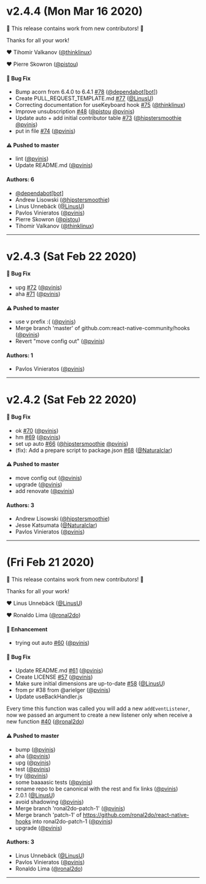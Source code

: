 # v2.4.4 (Mon Mar 16 2020)

:tada: This release contains work from new contributors! :tada:

Thanks for all your work!

:heart: Tihomir Valkanov ([@thinklinux](https://github.com/thinklinux))

:heart: Pierre Skowron ([@pistou](https://github.com/pistou))

#### 🐛  Bug Fix

- Bump acorn from 6.4.0 to 6.4.1 [#78](https://github.com/react-native-community/hooks/pull/78) ([@dependabot[bot]](https://github.com/dependabot[bot]))
- Create PULL_REQUEST_TEMPLATE.md [#77](https://github.com/react-native-community/hooks/pull/77) ([@LinusU](https://github.com/LinusU))
- Correcting documentation for useKeyboard hook [#75](https://github.com/react-native-community/hooks/pull/75) ([@thinklinux](https://github.com/thinklinux))
- Improve unsubscription [#48](https://github.com/react-native-community/hooks/pull/48) ([@pistou](https://github.com/pistou) [@pvinis](https://github.com/pvinis))
- Update auto + add initial contributor table [#73](https://github.com/react-native-community/hooks/pull/73) ([@hipstersmoothie](https://github.com/hipstersmoothie) [@pvinis](https://github.com/pvinis))
- put in file [#74](https://github.com/react-native-community/hooks/pull/74) ([@pvinis](https://github.com/pvinis))

#### ⚠️  Pushed to master

- lint  ([@pvinis](https://github.com/pvinis))
- Update README.md  ([@pvinis](https://github.com/pvinis))

#### Authors: 6

- [@dependabot[bot]](https://github.com/dependabot[bot])
- Andrew Lisowski ([@hipstersmoothie](https://github.com/hipstersmoothie))
- Linus Unnebäck ([@LinusU](https://github.com/LinusU))
- Pavlos Vinieratos ([@pvinis](https://github.com/pvinis))
- Pierre Skowron ([@pistou](https://github.com/pistou))
- Tihomir Valkanov ([@thinklinux](https://github.com/thinklinux))

---

# v2.4.3 (Sat Feb 22 2020)

#### 🐛  Bug Fix

- upg [#72](https://github.com/react-native-community/hooks/pull/72) ([@pvinis](https://github.com/pvinis))
- aha [#71](https://github.com/react-native-community/hooks/pull/71) ([@pvinis](https://github.com/pvinis))

#### ⚠️  Pushed to master

- use v prefix :(  ([@pvinis](https://github.com/pvinis))
- Merge branch 'master' of github.com:react-native-community/hooks  ([@pvinis](https://github.com/pvinis))
- Revert "move config out"  ([@pvinis](https://github.com/pvinis))

#### Authors: 1

- Pavlos Vinieratos ([@pvinis](https://github.com/pvinis))

---

# v2.4.2 (Sat Feb 22 2020)

#### 🐛  Bug Fix

- ok [#70](https://github.com/react-native-community/hooks/pull/70) ([@pvinis](https://github.com/pvinis))
- hm [#69](https://github.com/react-native-community/hooks/pull/69) ([@pvinis](https://github.com/pvinis))
- set up auto [#66](https://github.com/react-native-community/hooks/pull/66) ([@hipstersmoothie](https://github.com/hipstersmoothie) [@pvinis](https://github.com/pvinis))
- (fix): Add a prepare script to package.json [#68](https://github.com/react-native-community/hooks/pull/68) ([@Naturalclar](https://github.com/Naturalclar))

#### ⚠️  Pushed to master

- move config out  ([@pvinis](https://github.com/pvinis))
- upgrade  ([@pvinis](https://github.com/pvinis))
- add renovate  ([@pvinis](https://github.com/pvinis))

#### Authors: 3

- Andrew Lisowski ([@hipstersmoothie](https://github.com/hipstersmoothie))
- Jesse Katsumata ([@Naturalclar](https://github.com/Naturalclar))
- Pavlos Vinieratos ([@pvinis](https://github.com/pvinis))

---

# (Fri Feb 21 2020)

:tada: This release contains work from new contributors! :tada:

Thanks for all your work!

:heart: Linus Unnebäck ([@LinusU](https://github.com/LinusU))

:heart: Ronaldo Lima ([@ronal2do](https://github.com/ronal2do))

#### 🚀  Enhancement

- trying out auto [#60](https://github.com/react-native-community/hooks/pull/60) ([@pvinis](https://github.com/pvinis))

#### 🐛  Bug Fix

- Update README.md [#61](https://github.com/react-native-community/hooks/pull/61) ([@pvinis](https://github.com/pvinis))
- Create LICENSE [#57](https://github.com/react-native-community/hooks/pull/57) ([@pvinis](https://github.com/pvinis))
- Make sure initial dimensions are up-to-date [#58](https://github.com/react-native-community/hooks/pull/58) ([@LinusU](https://github.com/LinusU))
- from pr #38 from @arielger  ([@pvinis](https://github.com/pvinis))
- Update useBackHandler.js

Every time this function was called you will add a new `addEventListener`, now we passed an argument to create a new listener only when receive a new function [#40](https://github.com/react-native-community/hooks/pull/40) ([@ronal2do](https://github.com/ronal2do))

#### ⚠️  Pushed to master

- bump  ([@pvinis](https://github.com/pvinis))
- aha  ([@pvinis](https://github.com/pvinis))
- upg  ([@pvinis](https://github.com/pvinis))
- test  ([@pvinis](https://github.com/pvinis))
- try  ([@pvinis](https://github.com/pvinis))
- some baaaasic tests  ([@pvinis](https://github.com/pvinis))
- rename repo to be canonical with the rest and fix links  ([@pvinis](https://github.com/pvinis))
- 2.0.1  ([@LinusU](https://github.com/LinusU))
- avoid shadowing  ([@pvinis](https://github.com/pvinis))
- Merge branch 'ronal2do-patch-1'  ([@pvinis](https://github.com/pvinis))
- Merge branch 'patch-1' of https://github.com/ronal2do/react-native-hooks into ronal2do-patch-1  ([@pvinis](https://github.com/pvinis))
- upgrade  ([@pvinis](https://github.com/pvinis))

#### Authors: 3

- Linus Unnebäck ([@LinusU](https://github.com/LinusU))
- Pavlos Vinieratos ([@pvinis](https://github.com/pvinis))
- Ronaldo Lima ([@ronal2do](https://github.com/ronal2do))

---

